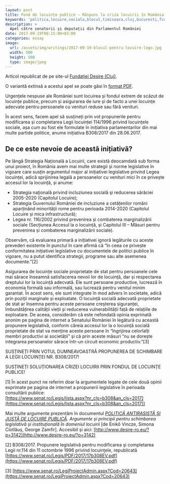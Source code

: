 ```yaml
---
layout: post
title: Fond de locuințe publice — Răspuns la criza locuirii în România
keywords: 'politica,locuire,sociala,blocul,timisoara,cluj,bucuresti,fcdl,ERomnja,b308/2017,senat'
description: >
  Apel către senatorii și deputații din Parlamentul României
date: 2017-09-19T00:15:00+03:00
categories: essay
image:
  url: /assets/img/writings/2017-09-19-blocul-pentru-locuire-logo.jpg
  width: 500
  height: 500
  type: image/jpeg
---
```

Articol republicat de pe site-ul [Fundației Desire (Cluj)](http://www.desire-ro.eu/?p=3224).

O variantă extinsă a acestui apel se poate găsi în [format PDF](/assets/files/writings/2017-09-19-fondul-de-locuinte-publice-raspuns-la-criza-locuirii-FINAL-de-transmis.pdf).  

<div class="horizontal-line"> </div>

Urgențele nespuse ale României sunt locuirea și fondul extrem de scăzut de locuințe publice, precum și asigurarea de iure și de facto a unei locuințe adecvate pentru persoanele cu venituri reduse sau fără venituri.

În acest sens, facem apel să susțineți prin vot propunerile pentru modificarea și completarea Legii locuinței 114/1996 privind  locuințele sociale, așa cum au fost ele formulate în inițiativa parlamentarilor din mai multe partide politice, anume inițiativa B308/2017 din 28.06.2017.

De ce este nevoie de această inițiativă?
------

Pe lângă Strategia Națională a Locuirii, care există deocamdată sub forma unui proiect, în România avem mai multe strategii și norme legislative în vigoare care susțin argumentul major al inițiativei legislative privind Legea locuinței, adică sprijinirea legală a persoanelor cu venituri mici în ce privește accesul lor la locuință, și anume:

* Strategia naţională privind incluziunea socială şi reducerea sărăciei 2005-2020 (Capitolul Locuire);  
* Strategia Guvernului României de incluziune a cetățenilor români aparținând minorității rome pentru perioada 2014-2020 (Capitolul Locuire și mica infrastructură);  
* Legea nr. 116/2002 privind prevenirea și combaterea marginalizării sociale (Secțiunea Accesul la o locuință, și Capitolul III – Măsuri pentru prevenirea și combaterea marginalizării sociale).  

Observăm, că evaluarea primară a inițiativei ignoră legăturile cu aceste prevederi existente în punctul în care afirmă că “în ceea ce privește conformitatea inițiativei legislative cu documentele de politici publice în vigoare, nu a putut identifica strategii, programe sau alte asemenea documente.”[2]  

Asigurarea de locuințe sociale proprietate de stat pentru persoanele cele mai sărace înseamnă satisfacerea nevoii lor de locuință, dar și respectarea dreptului lor la locuință adecvată. Ele sunt persoane productive, lucrează în economia formală sau informală, sau lucrează pentru venitul minim garantat. În acest sens, ele sunt integrate în mod advers în societate, adică prin poziții marginale și exploatate. O locuință socială adecvată proprietate de stat ar însemna pentru aceste persoane creșterea siguranței, îmbunătățirea calității vieții și reducerea vulnerabilității față de relațiile de exploatare. De aceea, considerăm că este nefondată opinia exprimată anonim pe pagina de internet a Senatului României în legătură cu această propunere legislativă, conform căreia accesul lor la o locuință socială proprietate de stat va menține aceste persoane în  “îngrijirea celorlalți membri productivi ai societății” și că prin aceste măsuri “nu se dorește integrarea persoanelor sărace într-un circuit economic productiv.”[3]

SUSȚINEȚI PRIN VOTUL DUMNEAVOASTRĂ PROPUNEREA DE SCHIMBARE A LEGII LOCUINȚEI NR. B308/2017!

SUSȚINEȚI SOLUȚIONAREA CRIZEI LOCUIRII PRIN FONDUL DE LOCUINȚE PUBLICE!

<div class="horizontal-line"> </div>

[1] În acest punct ne referim doar la argumentele legate de cele două opinii exprimate pe pagina de internet a propunerii legislative în perioada consultării publice:  
[https://www.senat.ro/Legis/lista.aspx?nr_cls=b308&an_cls=2017](https://www.senat.ro/Legis/lista.aspx?nr_cls=b308&an_cls=2017))

Mai multe argumente prezentăm în documentul _[POLITICĂ ANTIRASISTĂ ȘI JUSTĂ DE LOCUIRE PUBLICĂ](/assets/files/writings/2017-09-19-politica-justa-si-antirasista-de-locuire-publica.pdf). Argumente și principii pentru schimbarea legislativă și instituțională în domeniul locuirii_ [de Enikő Vincze, Simona Ciotlăuș, George Zamfir]. Accesibil și aici: [http://www.desire-ro.eu/?p=3142](http://www.desire-ro.eu/?p=3142)

[2] B308/2017. Propunere legislativă pentru modificarea şi completarea Legii nr.114 din 11 octombrie 1996 privind locuinţele, republicată
[https://www.senat.ro/Legis/PDF/2017/17b308EV.pdf](https://www.senat.ro/Legis/PDF/2017/17b308EV.pdf)

[3] [https://www.senat.ro/LegiProiectAdmin.aspx?Cod=20643](https://www.senat.ro/LegiProiectAdmin.aspx?Cod=20643)
